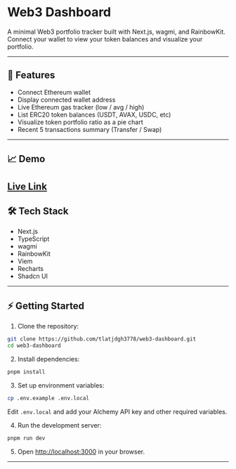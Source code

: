 # Web3 Dashboard

A minimal Web3 portfolio tracker built with Next.js, wagmi, and RainbowKit.  
Connect your wallet to view your token balances and visualize your portfolio.

---

## 🚀 Features

-  Connect Ethereum wallet
-  Display connected wallet address
-  Live Ethereum gas tracker (low / avg / high)
-  List ERC20 token balances (USDT, AVAX, USDC, etc)
-  Visualize token portfolio ratio as a pie chart
-  Recent 5 transactions summary (Transfer / Swap)
---

## 📈 Demo
[Live Link](https://web3-dashboard-pi.vercel.app/)
---

## 🛠 Tech Stack

- Next.js
- TypeScript
- wagmi
- RainbowKit
- Viem
- Recharts
- Shadcn UI

---


## ⚡ Getting Started

1. Clone the repository:
```bash
git clone https://github.com/tlatjdgh3778/web3-dashboard.git
cd web3-dashboard
```

2. Install dependencies:
```bash
pnpm install
```

3. Set up environment variables:
```bash
cp .env.example .env.local
```
Edit `.env.local` and add your Alchemy API key and other required variables.

4. Run the development server:
```bash
pnpm run dev
```

5. Open [http://localhost:3000](http://localhost:3000) in your browser.

---
